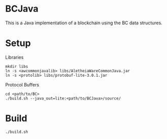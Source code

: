 BCJava
======

This is a Java implementation of a blockchain using the BC data structures.

Setup
=====
Libraries

    mkdir libs
    ln -s <awcommonjavalib> libs/AletheiaWareCommonJava.jar
    ln -s <protolib> libs/protobuf-lite-3.0.1.jar

Protocol Buffers

    cd <path/to/BC>
    ./build.sh --java_out=lite:<path/to/BCJava>/source/

Build
=====

    ./build.sh
